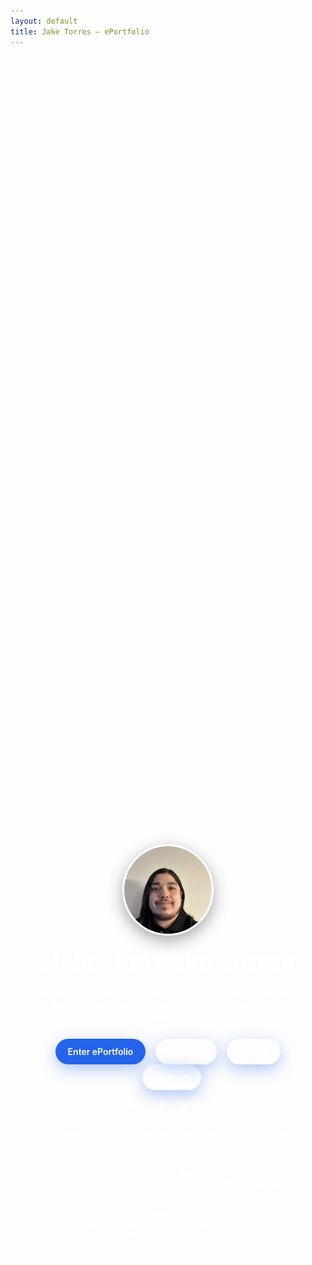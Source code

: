 ```yaml
---
layout: default
title: Jake Torres — ePortfolio
---
```


<style>
.hero {
  position: relative;
  min-height: 80vh;
  display: grid;
  place-items: center;
  text-align: center;
  color: #fff;
  overflow: hidden;
  border-radius: 12px;
}
.hero::before {
  content: "";
  position: absolute; inset: 0;
  background: url('/assets/img/background.jpg') center/cover no-repeat;
  filter: brightness(0.45);
}
.hero-inner {
  position: relative;
  padding: 2rem;
  max-width: 880px;
}
.hero h1 {
  font-size: clamp(2rem, 4vw, 3.25rem);
  margin: 0 0 0.5rem 0;
}
.hero p.lede {
  font-size: clamp(1rem, 1.6vw, 1.25rem);
  opacity: 0.95;
  margin-bottom: 1.5rem;
}
.profile {
  width: 140px; height: 140px;
  border-radius: 50%;
  object-fit: cover;
  border: 3px solid rgba(255,255,255,0.85);
  box-shadow: 0 8px 24px rgba(0,0,0,0.35);
  margin-bottom: 1rem;
}
.cta {
  display: inline-block;
  padding: 0.75rem 1.25rem;
  border-radius: 999px;
  text-decoration: none;
  font-weight: 600;
  background: #2563eb;
  color: #fff !important;
  box-shadow: 0 8px 24px rgba(37,99,235,0.35);
}
.cta.secondary { background: rgba(255,255,255,0.15); margin-left: 0.75rem; }
.grid {
  display: grid; gap: 1rem; margin-top: 2rem;
  grid-template-columns: repeat(auto-fit, minmax(220px, 1fr));
}
.card {
  background: #0f172a; color: #e2e8f0;
  border-radius: 12px; padding: 1rem; text-align: left;
  border: 1px solid rgba(255,255,255,0.08);
}
.card h3{ margin:.25rem 0 .5rem }
</style>

<div class="hero">
  <div class="hero-inner">
    <img class="profile" src="/assets/img/profile_pict.jpeg" alt="Jake Torres headshot" />
    <h1>Hello, I'm Jake Torres</h1>
    <p class="lede">
      Software engineer focused on full-stack web & mobile.  
      I build reliable, secure apps and love shipping real products.
    </p>
    <p>
      <a class="cta" href="/README.md)">Enter ePortfolio</a>
      <a class="cta secondary" href="https://www.linkedin.com/in/jake-a-torres">LinkedIn</a>
      <a class="cta secondary" href="https://github.com/tjake459">GitHub</a>
      <a class="cta secondary" href="mailto:tjake459@gmail.com">Contact</a>
    </p>

    <div class="grid">
      <div class="card">
        <h3>What I Do</h3>
        <p>Node/Express, MongoDB, React Native/Android, and secure APIs (bcrypt + JWT).</p>
      </div>
      <div class="card">
        <h3>Recent Work</h3>
        <p>Event Tracker app, and a full-stack MERN capstone.</p>
      </div>
      <div class="card">
        <h3>Next Step</h3>
        <p>Continuing my education at UT Austin for a masters in Computer Science.</p>
      </div>
    </div>
  </div>
</div>


